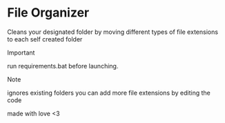 # File Organizer
Cleans your designated folder by moving different types of file extensions to each self created folder


  >[!IMPORTANT]
  > run requirements.bat before launching.

> [!NOTE]
> ignores existing folders
> you can add more file extensions by editing the code


made with love <3
